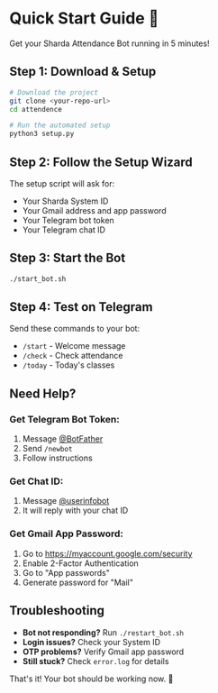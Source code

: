 # Quick Start Guide 🚀

Get your Sharda Attendance Bot running in 5 minutes!

## Step 1: Download & Setup
```bash
# Download the project
git clone <your-repo-url>
cd attendence

# Run the automated setup
python3 setup.py
```

## Step 2: Follow the Setup Wizard
The setup script will ask for:
- Your Sharda System ID
- Your Gmail address and app password
- Your Telegram bot token
- Your Telegram chat ID

## Step 3: Start the Bot
```bash
./start_bot.sh
```

## Step 4: Test on Telegram
Send these commands to your bot:
- `/start` - Welcome message
- `/check` - Check attendance
- `/today` - Today's classes

## Need Help?

### Get Telegram Bot Token:
1. Message [@BotFather](https://t.me/botfather)
2. Send `/newbot`
3. Follow instructions

### Get Chat ID:
1. Message [@userinfobot](https://t.me/userinfobot)
2. It will reply with your chat ID

### Get Gmail App Password:
1. Go to https://myaccount.google.com/security
2. Enable 2-Factor Authentication
3. Go to "App passwords"
4. Generate password for "Mail"

## Troubleshooting
- **Bot not responding?** Run `./restart_bot.sh`
- **Login issues?** Check your System ID
- **OTP problems?** Verify Gmail app password
- **Still stuck?** Check `error.log` for details

That's it! Your bot should be working now. 🎉
